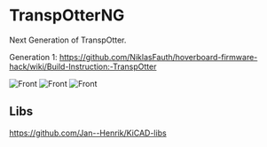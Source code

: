 # TranspOtterNG

Next Generation of TranspOtter.

Generation 1: https://github.com/NiklasFauth/hoverboard-firmware-hack/wiki/Build-Instruction:-TranspOtter

![Front](https://raw.githubusercontent.com/Jan--Henrik/TranspOtterNG/master/Image/front.png)
![Front](https://raw.githubusercontent.com/Jan--Henrik/TranspOtterNG/master/Image/bottom.png)
![Front](https://raw.githubusercontent.com/Jan--Henrik/TranspOtterNG/master/Image/side.png)

## Libs

https://github.com/Jan--Henrik/KiCAD-libs

